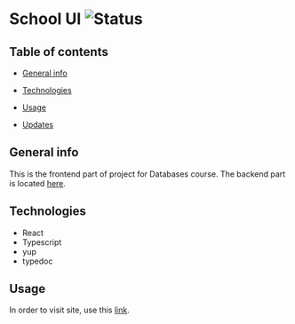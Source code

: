 # School UI ![Status](https://img.shields.io/website?down_color=tomato&up_color=aqua&up_message=up&url=https%3A%2F%2Fschool-app-ui.netlify.app%2F)

## Table of contents

- [General info](#general-info)

- [Technologies](#technologies)

- [Usage](#usage)

- [Updates](#updates)

## General info

This is the frontend part of project for Databases course. The backend part is located [here](https://github.com/ptakpiotr/school-backend).

## Technologies

- React
- Typescript
- yup
- typedoc

## Usage

In order to visit site, use this [link](https://school-app-ui.netlify.app/).
